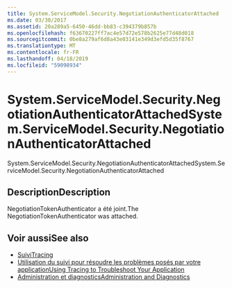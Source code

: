 ```yaml
---
title: System.ServiceModel.Security.NegotiationAuthenticatorAttached
ms.date: 03/30/2017
ms.assetid: 20a289a5-6450-46dd-bb83-c394379b857b
ms.openlocfilehash: f63670227ff7ac4e57d72e578b2625e77d48d018
ms.sourcegitcommit: 0be8a279af6d8a43e03141e349d3efd5d35f8767
ms.translationtype: MT
ms.contentlocale: fr-FR
ms.lasthandoff: 04/18/2019
ms.locfileid: "59098934"
---
```

# <a name="systemservicemodelsecuritynegotiationauthenticatorattached"></a><span data-ttu-id="f2b7a-102">System.ServiceModel.Security.NegotiationAuthenticatorAttached</span><span class="sxs-lookup"><span data-stu-id="f2b7a-102">System.ServiceModel.Security.NegotiationAuthenticatorAttached</span></span>
<span data-ttu-id="f2b7a-103">System.ServiceModel.Security.NegotiationAuthenticatorAttached</span><span class="sxs-lookup"><span data-stu-id="f2b7a-103">System.ServiceModel.Security.NegotiationAuthenticatorAttached</span></span>  
  
## <a name="description"></a><span data-ttu-id="f2b7a-104">Description</span><span class="sxs-lookup"><span data-stu-id="f2b7a-104">Description</span></span>  
 <span data-ttu-id="f2b7a-105">NegotiationTokenAuthenticator a été joint.</span><span class="sxs-lookup"><span data-stu-id="f2b7a-105">The NegotiationTokenAuthenticator was attached.</span></span>  
  
## <a name="see-also"></a><span data-ttu-id="f2b7a-106">Voir aussi</span><span class="sxs-lookup"><span data-stu-id="f2b7a-106">See also</span></span>

- [<span data-ttu-id="f2b7a-107">Suivi</span><span class="sxs-lookup"><span data-stu-id="f2b7a-107">Tracing</span></span>](../../../../../docs/framework/wcf/diagnostics/tracing/index.md)
- [<span data-ttu-id="f2b7a-108">Utilisation du suivi pour résoudre les problèmes posés par votre application</span><span class="sxs-lookup"><span data-stu-id="f2b7a-108">Using Tracing to Troubleshoot Your Application</span></span>](../../../../../docs/framework/wcf/diagnostics/tracing/using-tracing-to-troubleshoot-your-application.md)
- [<span data-ttu-id="f2b7a-109">Administration et diagnostics</span><span class="sxs-lookup"><span data-stu-id="f2b7a-109">Administration and Diagnostics</span></span>](../../../../../docs/framework/wcf/diagnostics/index.md)
